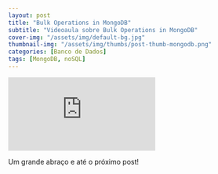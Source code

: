 ```yaml
---
layout: post
title: "Bulk Operations in MongoDB"
subtitle: "Videoaula sobre Bulk Operations in MongoDB"
cover-img: "/assets/img/default-bg.jpg"
thumbnail-img: "/assets/img/thumbs/post-thumb-mongodb.png"
categories: [Banco de Dados]
tags: [MongoDB, noSQL]
---
```


<div class="video-container">
    <iframe src="https://www.youtube-nocookie.com/embed/Dqi7OKeANV8" title="Videoaula sobre Bulk Operations in MongoDB" frameborder="0" allow="accelerometer; autoplay; encrypted-media; gyroscope; picture-in-picture" allowfullscreen></iframe>
</div>

Um grande abraço e até o próximo post!
